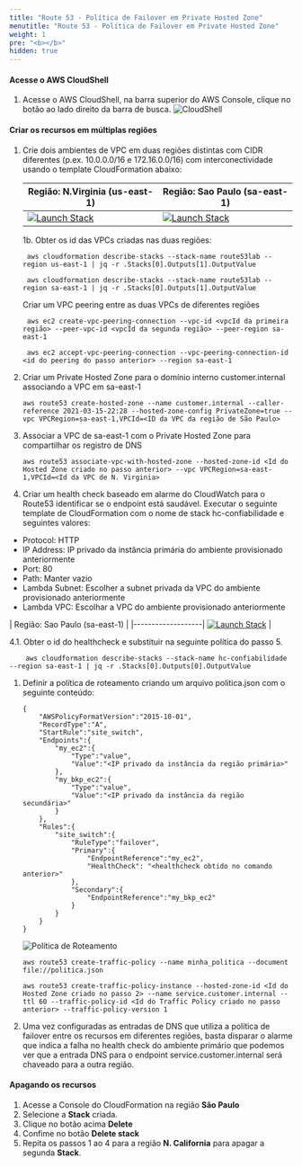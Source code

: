 ```yaml
---
title: "Route 53 - Política de Failover em Private Hosted Zone"
menutitle: "Route 53 - Política de Failover em Private Hosted Zone"
weight: 1
pre: "<b></b>"
hidden: true
---
```


#### Acesse o AWS CloudShell

1. Acesse o AWS CloudShell, na barra superior do AWS Console, clique no botão ao lado direito da barra de busca.
   ![CloudShell](/images/console-cloudshell2.png)


#### Criar os recursos em múltiplas regiões  

1. Crie dois ambientes de VPC em duas regiões distintas com CIDR diferentes (p.ex. 10.0.0.0/16 e 172.16.0.0/16) com interconectividade usando o template CloudFormation abaixo:  

    | Região: N.Virginia (us-east-1)| Região: Sao Paulo (sa-east-1) |
    |-------------------|-------------------|
    |[![Launch Stack](https://s3.amazonaws.com/cloudformation-examples/cloudformation-launch-stack.png)](https://console.aws.amazon.com/cloudformation/home?region=us-east-1#/stacks/quickcreate?templateUrl=https%3A%2F%2Fdr-on-aws-workshop.s3.us-east-2.amazonaws.com%2Froute53-vpc-cfn-template.yaml&stackName=route53lab) | [![Launch Stack](https://s3.amazonaws.com/cloudformation-examples/cloudformation-launch-stack.png)](https://console.aws.amazon.com/cloudformation/home?region=sa-east-1#/stacks/quickcreate?templateUrl=https%3A%2F%2Fdr-on-aws-workshop.s3.us-east-2.amazonaws.com%2Froute53-vpc-cfn-template.yaml&stackName=route53lab) |



    1b. Obter os id das VPCs criadas nas duas regiões:

        
        aws cloudformation describe-stacks --stack-name route53lab --region us-east-1 | jq -r .Stacks[0].Outputs[1].OutputValue

        aws cloudformation describe-stacks --stack-name route53lab --region sa-east-1 | jq -r .Stacks[0].Outputs[1].OutputValue



    Criar um VPC peering entre as duas VPCs de diferentes regiões

        aws ec2 create-vpc-peering-connection --vpc-id <vpcId da primeira região> --peer-vpc-id <vpcId da segunda região> --peer-region sa-east-1

        aws ec2 accept-vpc-peering-connection --vpc-peering-connection-id <id do peering do passo anterior> --region sa-east-1
    
    

2. Criar um Private Hosted Zone para o domínio interno customer.internal associando a VPC em sa-east-1

    ```
    aws route53 create-hosted-zone --name customer.internal --caller-reference 2021-03-15-22:28 --hosted-zone-config PrivateZone=true --vpc VPCRegion=sa-east-1,VPCId=<ID da VPC da região de São Paulo>

    ```

3. Associar a VPC de sa-east-1 com o Private Hosted Zone para compartilhar os registro de DNS

    ```
    aws route53 associate-vpc-with-hosted-zone --hosted-zone-id <Id do Hosted Zone criado no passo anterior> --vpc VPCRegion=sa-east-1,VPCId=<Id da VPC de N. Virginia>

    ```

4. Criar um health check baseado em alarme do CloudWatch para o Route53 identificar se o endpoint está saudável. Executar o seguinte template de CloudFormation com o nome de stack hc-confiabilidade e seguintes valores:
 
 - Protocol: HTTP
 - IP Address: IP privado da instância primária do ambiente provisionado anteriormente
 - Port: 80
 - Path: Manter vazio
 - Lambda Subnet: Escolher a subnet privada da VPC do ambiente provisionado anteriormente
 - Lambda VPC: Escolhar a VPC do ambiente provisionado anteriormente

| Região: Sao Paulo (sa-east-1) |
    |-------------------|
    [![Launch Stack](https://s3.amazonaws.com/cloudformation-examples/cloudformation-launch-stack.png)](https://console.aws.amazon.com/cloudformation/home?region=sa-east-1#/stacks/quickcreate?templateUrl=https%3A%2F%2Fdr-on-aws-workshop.s3.us-east-2.amazonaws.com%2Froute53-private-hosted-zone.json&stackName=hc-confiabilidade) |


4.1. Obter o id do healthcheck e substituir na seguinte política do passo 5.
        
        aws cloudformation describe-stacks --stack-name hc-confiabilidade --region sa-east-1 | jq -r .Stacks[0].Outputs[0].OutputValue

        

1. Definir a política de roteamento criando um arquivo politica.json com o seguinte conteúdo:

    ```
    {
        "AWSPolicyFormatVersion":"2015-10-01",
        "RecordType":"A",
        "StartRule":"site_switch",
        "Endpoints":{
            "my_ec2":{
                "Type":"value",
                "Value":"<IP privado da instância da região primária>"
            },
            "my_bkp_ec2":{
                "Type":"value",
                "Value":"<IP privado da instância da região secundária>"
            }
        },
        "Rules":{
            "site_switch":{
                "RuleType":"failover",
                "Primary":{
                    "EndpointReference":"my_ec2",
                    "HealthCheck": "<healthcheck obtido no comando anterior>"
                },
                "Secondary":{
                    "EndpointReference":"my_bkp_ec2"
                }
            }
        }
    }
    ```

    ![Política de Roteamento](/images/route53-policy.png)


    ```
    aws route53 create-traffic-policy --name minha_politica --document file://politica.json
    ```

    ```
    aws route53 create-traffic-policy-instance --hosted-zone-id <Id do Hosted Zone criado no passo 2> --name service.customer.internal --ttl 60 --traffic-policy-id <Id do Traffic Policy criado no passo anterior> --traffic-policy-version 1
    ```

2. Uma vez configuradas as entradas de DNS que utiliza a política de failover entre os recursos em diferentes regiões, basta disparar o alarme que indica a falha no health check do ambiente primário que podemos ver que a entrada DNS para o endpoint service.customer.internal será chaveado para a outra região. 

#### Apagando os recursos

1. Acesse a Console do CloudFormation na região **São Paulo**
2. Selecione a **Stack** criada. 
3. Clique no botão acima **Delete**
4. Confime no botão **Delete stack**
5. Repita os passos 1 ao 4 para a região **N. California** para apagar a segunda **Stack**.
